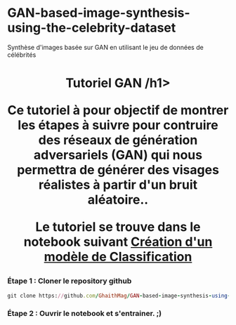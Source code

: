 # GAN-based-image-synthesis-using-the-celebrity-dataset
Synthèse d'images basée sur GAN en utilisant le jeu de données de célébrités

<h1 align="center">Tutoriel GAN /h1>


<p> Ce tutoriel à pour objectif de montrer les étapes à suivre pour contruire des réseaux de génération adversariels (GAN) qui nous permettra de générer des visages réalistes à partir d'un bruit aléatoire..</p>

<p>Le tutoriel se trouve dans le notebook suivant 
<a href="https://github.com/GhaithMag/GAN-based-image-synthesis-using-the-celebrity-dataset/blob/master/Tutoriel%20GAN%20Visage.ipynb">Création d'un modèle de Classification</a>
</p> 


### Étape 1 :  Cloner le repository github
```ruby
git clone https://github.com/GhaithMag/GAN-based-image-synthesis-using-the-celebrity-dataset.git
```

### Étape 2 :  Ouvrir le notebook et s'entrainer. ;) 
